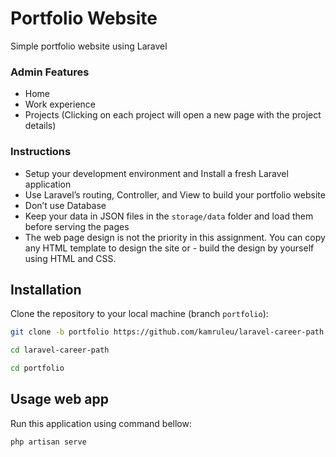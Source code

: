 # Portfolio Website

Simple portfolio website using Laravel

### Admin Features

- Home
- Work experience
- Projects (Clicking on each project will open a new page with the project details)

### Instructions

- Setup your development environment and Install a fresh Laravel application
- Use Laravel’s routing, Controller, and View to build your portfolio website
- Don’t use Database
- Keep your data in JSON files in the `storage/data` folder and load them before serving the pages
- The web page design is not the priority in this assignment. You can copy any HTML template to design the site or - build the design by yourself using HTML and CSS.

## Installation

Clone the repository to your local machine (branch `portfolio`):

```bash
git clone -b portfolio https://github.com/kamruleu/laravel-career-path.git
```

```bash
cd laravel-career-path
```
```bash
cd portfolio
```

## Usage web app

Run this application using command bellow:

```bash
php artisan serve
```
